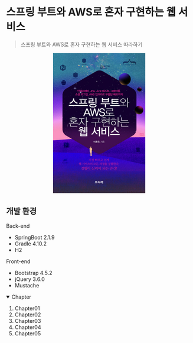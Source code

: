 # 스프링 부트와 AWS로 혼자 구현하는 웹 서비스
> 스프링 부트와 AWS로 혼자 구현하는 웹 서비스 따라하기

<div align=center>

![springboot](./images/springboot.jpg)

</div>

## 개발 환경

Back-end

* SpringBoot 2.1.9
* Gradle 4.10.2
* H2
  
Front-end

* Bootstrap 4.5.2
* jQuery 3.6.0
* Mustache

<!-- TABLE OF CONTENTS -->
<details open="open">
  <summary>Chapter</summary>
  <ol>
    <li>Chapter01</li>
    <li>Chapter02</li>
    <li>Chapter03</li>
    <li>Chapter04</li>
    <li>Chapter05</li>
  </ol>
</details>